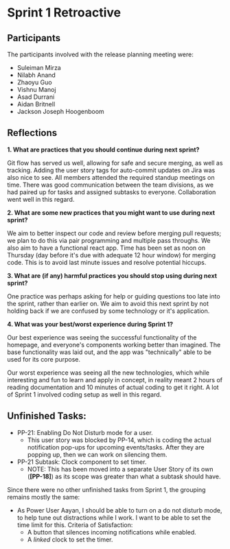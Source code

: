 # Sprint 1 Retroactive
## Participants
The participants involved with the release planning meeting were:
* Suleiman Mirza
* Nilabh Anand
* Zhaoyu Guo
* Vishnu Manoj
* Asad Durrani
* Aidan Britnell
* Jackson Joseph Hoogenboom 

## Reflections
**1. What are practices that you should continue during next sprint?**

Git flow has served us well, allowing for safe and secure merging, as well as tracking. Adding the user story tags for auto-commit updates on Jira was also nice to see. All members attended the required standup meetings on time. There was good communication between the team divisions, as we had paired up for tasks and assigned subtasks to everyone. Collaboration went well in this regard.

**2. What are some new practices that you might want to use during next sprint?**

We aim to better inspect our code and review before merging pull requests; we plan to do this via pair programming and multiple pass throughs. We also aim to have a functional react app. Time has been set as noon on Thursday (day before it's due with adequate 12 hour window) for merging code. This is to avoid last minute issues and resolve potential hiccups.

**3. What are (if any) harmful practices you should stop using during next sprint?**

One practice was perhaps asking for help or guiding questions too late into the sprint, rather than earlier on. We aim to avoid this next sprint by not holding back if we are confused by some technology or it's application.

**4. What was your best/worst experience during Sprint 1?**

Our best experience was seeing the successful functionality of the homepage, and everyone's components working better than imagined. The base functionality was laid out, and the app was "technically" able to be used for its core purpose. 

Our worst experience was seeing all the new technologies, which while interesting and fun to learn and apply in concept, in reality meant 2 hours of reading documentation and 10 minutes of actual coding to get it right. A lot of Sprint 1 involved coding setup as well in this regard.

## Unfinished Tasks:
* PP-21: Enabling Do Not Disturb mode for a user.
  * This user story was blocked by PP-14, which is coding the actual notification pop-ups for upcoming events/tasks. After they are popping up, then we can work on silencing them.
* PP-21 Subtask: Clock component to set timer.
  * NOTE: This has been moved into a separate User Story of its own (**\[PP-18\]**) as its scope was greater than what a subtask should have.


Since there were no other unfinished tasks from Sprint 1, the grouping remains mostly the same:
* As Power User Aayan, I should be able to turn on a do not disturb mode, to help tune out distractions while I work. I want to be able to set the time limit for this. Criteria of Satisfaction:
  * A button that silences incoming notifications while enabled.
  * A <em>linked</em> clock to set the timer.


